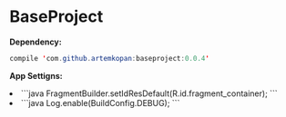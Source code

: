 # BaseProject

<b>Dependency:</b>
```java
compile 'com.github.artemkopan:baseproject:0.0.4'
```

<b>App Settigns:</b>
<li> ```java FragmentBuilder.setIdResDefault(R.id.fragment_container); ```</li>
<li> ```java Log.enable(BuildConfig.DEBUG); ```</li>
